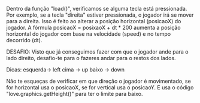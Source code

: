 
Dentro da função "load()", verificamos se alguma tecla está pressionada. 
Por exemplo, se a tecla "direita" estiver pressionada, 
o jogador irá se mover para a direita. Isso é feito ao alterar a posição horizontal (posicaoX) do jogador. A fórmula 
posicaoX = posixaoX + dt * 200 aumenta a posição horizontal do 
jogador com base na velocidade (speed) e no tempo decorrido (dt).

DESAFIO: Visto que já conseguimos fazer com que o jogador ande 
para o lado direito, desafio-te para o fazeres andar para o restos 
dos lados.

Dicas:
	esquerda-> left
	cima -> up
	baixo -> down

Não te esqueças de verificar em que direção o jogador é movimentado, 
se for horizontal usa o posicaoX, se for vertical usa o posicaoY. 
E usa o código "love.graphics.getHeight()" para ter o limite 
para baixo.

